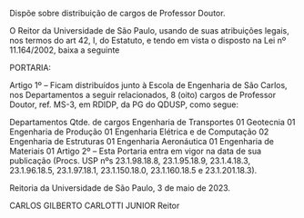 Dispõe sobre distribuição de cargos de Professor Doutor.

O Reitor da Universidade de São Paulo, usando de suas atribuições legais, nos termos do art 42, I, do Estatuto, e tendo em vista o disposto na Lei nº 11.164/2002, baixa a seguinte

PORTARIA:

Artigo 1º – Ficam distribuídos junto à Escola de Engenharia de São Carlos, nos Departamentos a seguir relacionados, 8 (oito) cargos de Professor Doutor, ref. MS-3, em RDIDP, da PG do QDUSP, como segue:

Departamentos	Qtde. de cargos
Engenharia de Transportes	01
Geotecnia	01
Engenharia de Produção	01
Engenharia Elétrica e de Computação	02
Engenharia de Estruturas	01
Engenharia Aeronáutica	01
Engenharia de Materiais	01
Artigo 2º – Esta Portaria entra em vigor na data de sua publicação (Procs. USP nºs 23.1.98.18.8, 23.1.95.18.9, 23.1.4.18.3, 23.1.96.18.5, 23.1.97.18.1, 23.1.150.18.0, 23.1.160.18.5 e 23.1.201.18.3).

Reitoria da Universidade de São Paulo, 3 de maio de 2023.

CARLOS GILBERTO CARLOTTI JUNIOR
Reitor